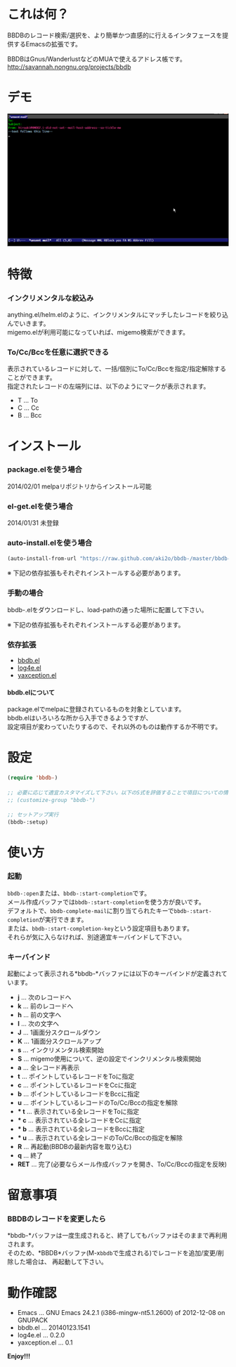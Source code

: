 これは何？
==========

BBDBのレコード検索/選択を、より簡単かつ直感的に行えるインタフェースを提供するEmacsの拡張です。  

BBDBはGnus/WanderlustなどのMUAで使えるアドレス帳です。  
http://savannah.nongnu.org/projects/bbdb


デモ
====

![demo](image/demo.gif)


特徴
====

### インクリメンタルな絞込み

anything.el/helm.elのように、インクリメンタルにマッチしたレコードを絞り込んでいきます。  
migemo.elが利用可能になっていれば、migemo検索ができます。  

### To/Cc/Bccを任意に選択できる

表示されているレコードに対して、一括/個別にTo/Cc/Bccを指定/指定解除することができます。  
指定されたレコードの左端列には、以下のようにマークが表示されます。  

* T ... To
* C ... Cc
* B ... Bcc


インストール
============

### package.elを使う場合

2014/02/01 melpaリポジトリからインストール可能  

### el-get.elを使う場合

2014/01/31 未登録  

### auto-install.elを使う場合

```lisp
(auto-install-from-url "https://raw.github.com/aki2o/bbdb-/master/bbdb-.el")
```

※ 下記の依存拡張もそれぞれインストールする必要があります。  

### 手動の場合

bbdb-.elをダウンロードし、load-pathの通った場所に配置して下さい。  

※ 下記の依存拡張もそれぞれインストールする必要があります。  

### 依存拡張

* [bbdb.el](http://savannah.nongnu.org/projects/bbdb)
* [log4e.el](https://github.com/aki2o/log4e)
* [yaxception.el](https://github.com/aki2o/yaxception)

#### bbdb.elについて

package.elでmelpaに登録されているものを対象としています。  
bbdb.elはいろいろな所から入手できるようですが、  
設定項目が変わっていたりするので、それ以外のものは動作するか不明です。  


設定
====

```lisp
(require 'bbdb-)

;; 必要に応じて適宜カスタマイズして下さい。以下のS式を評価することで項目についての情報が得られます。
;; (customize-group "bbdb-")

;; セットアップ実行
(bbdb-:setup)
```


使い方
======

### 起動

`bbdb-:open`または、`bbdb-:start-completion`です。  
メール作成バッファでは`bbdb-:start-completion`を使う方が良いです。  
デフォルトで、`bbdb-complete-mail`に割り当てられたキーで`bbdb-:start-completion`が実行できます。  
または、`bbdb-:start-completion-key`という設定項目もあります。  
それらが気に入らなければ、別途適宜キーバインドして下さい。  

### キーバインド

起動によって表示される\*bbdb-\*バッファには以下のキーバインドが定義されています。  

* **j** ... 次のレコードへ
* **k** ... 前のレコードへ
* **h** ... 前の文字へ
* **l** ... 次の文字へ
* **J** ... 1画面分スクロールダウン
* **K** ... 1画面分スクロールアップ
* **s** ... インクリメンタル検索開始
* **S** ... migemo使用について、逆の設定でインクリメンタル検索開始
* **a** ... 全レコード再表示
* **t** ... ポイントしているレコードをToに指定
* **c** ... ポイントしているレコードをCcに指定
* **b** ... ポイントしているレコードをBccに指定
* **u** ... ポイントしているレコードのTo/Cc/Bccの指定を解除
* __\* t__ ... 表示されている全レコードをToに指定
* __\* c__ ... 表示されている全レコードをCcに指定
* __\* b__ ... 表示されている全レコードをBccに指定
* __\* u__ ... 表示されている全レコードのTo/Cc/Bccの指定を解除
* **R** ... 再起動(BBDBの最新内容を取り込む)
* **q** ... 終了
* **RET** ... 完了(必要ならメール作成バッファを開き、To/Cc/Bccの指定を反映)


留意事項
========

### BBDBのレコードを変更したら

\*bbdb-\*バッファは一度生成されると、終了してもバッファはそのままで再利用されます。  
そのため、\*BBDB\*バッファ(M-x`bbdb`で生成される)でレコードを追加/変更/削除した場合は、
再起動して下さい。


動作確認
========

* Emacs ... GNU Emacs 24.2.1 (i386-mingw-nt5.1.2600) of 2012-12-08 on GNUPACK
* bbdb.el ... 20140123.1541
* log4e.el ... 0.2.0
* yaxception.el ... 0.1


**Enjoy!!!**

